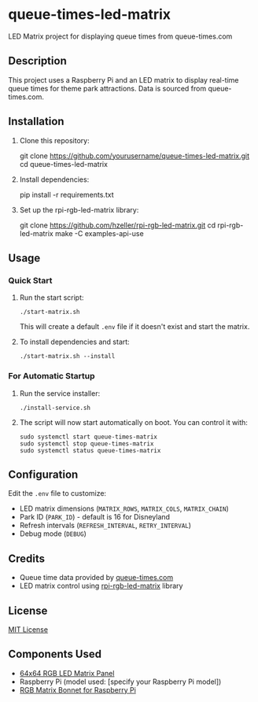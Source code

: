 # queue-times-led-matrix

LED Matrix project for displaying queue times from queue-times.com

## Description

This project uses a Raspberry Pi and an LED matrix to display real-time queue times for theme park attractions. Data is sourced from queue-times.com.

## Installation

1. Clone this repository:
   
   git clone https://github.com/yourusername/queue-times-led-matrix.git
   cd queue-times-led-matrix
   

2. Install dependencies:
   
   pip install -r requirements.txt
   

3. Set up the rpi-rgb-led-matrix library:
   
   git clone https://github.com/hzeller/rpi-rgb-led-matrix.git
   cd rpi-rgb-led-matrix
   make -C examples-api-use
   

## Usage

### Quick Start

1. Run the start script:
   ```
   ./start-matrix.sh
   ```
   This will create a default `.env` file if it doesn't exist and start the matrix.

2. To install dependencies and start:
   ```
   ./start-matrix.sh --install
   ```

### For Automatic Startup

1. Run the service installer:
   ```
   ./install-service.sh
   ```

2. The script will now start automatically on boot. You can control it with:
   ```
   sudo systemctl start queue-times-matrix
   sudo systemctl stop queue-times-matrix
   sudo systemctl status queue-times-matrix
   ```

## Configuration

Edit the `.env` file to customize:

- LED matrix dimensions (`MATRIX_ROWS`, `MATRIX_COLS`, `MATRIX_CHAIN`)
- Park ID (`PARK_ID`) - default is 16 for Disneyland
- Refresh intervals (`REFRESH_INTERVAL`, `RETRY_INTERVAL`)
- Debug mode (`DEBUG`)

## Credits

- Queue time data provided by [queue-times.com](https://queue-times.com/)
- LED matrix control using [rpi-rgb-led-matrix](https://github.com/hzeller/rpi-rgb-led-matrix) library

## License

[MIT License](LICENSE)

## Components Used

- [64x64 RGB LED Matrix Panel](https://www.amazon.com/gp/product/B0BRBG71WS/ref=ppx_yo_dt_b_asin_title_o00_s00?ie=UTF8&th=1)
- Raspberry Pi (model used: [specify your Raspberry Pi model])
- [RGB Matrix Bonnet for Raspberry Pi](https://www.amazon.com/gp/product/B0BC8Y447G/ref=ppx_yo_dt_b_search_asin_title?ie=UTF8&psc=1)
